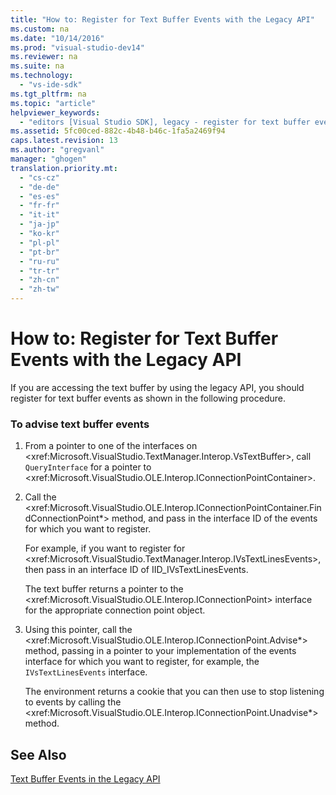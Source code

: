 ```yaml
---
title: "How to: Register for Text Buffer Events with the Legacy API"
ms.custom: na
ms.date: "10/14/2016"
ms.prod: "visual-studio-dev14"
ms.reviewer: na
ms.suite: na
ms.technology: 
  - "vs-ide-sdk"
ms.tgt_pltfrm: na
ms.topic: "article"
helpviewer_keywords: 
  - "editors [Visual Studio SDK], legacy - register for text buffer events"
ms.assetid: 5fc00ced-882c-4b48-b46c-1fa5a2469f94
caps.latest.revision: 13
ms.author: "gregvanl"
manager: "ghogen"
translation.priority.mt: 
  - "cs-cz"
  - "de-de"
  - "es-es"
  - "fr-fr"
  - "it-it"
  - "ja-jp"
  - "ko-kr"
  - "pl-pl"
  - "pt-br"
  - "ru-ru"
  - "tr-tr"
  - "zh-cn"
  - "zh-tw"
---
```

# How to: Register for Text Buffer Events with the Legacy API
If you are accessing the text buffer by using the legacy API, you should register for text buffer events as shown in the following procedure.  
  
### To advise text buffer events  
  
1.  From a pointer to one of the interfaces on \<xref:Microsoft.VisualStudio.TextManager.Interop.VsTextBuffer>, call `QueryInterface` for a pointer to \<xref:Microsoft.VisualStudio.OLE.Interop.IConnectionPointContainer>.  
  
2.  Call the \<xref:Microsoft.VisualStudio.OLE.Interop.IConnectionPointContainer.FindConnectionPoint*> method, and pass in the interface ID of the events for which you want to register.  
  
     For example, if you want to register for \<xref:Microsoft.VisualStudio.TextManager.Interop.IVsTextLinesEvents>, then pass in an interface ID of IID_IVsTextLinesEvents.  
  
     The text buffer returns a pointer to the \<xref:Microsoft.VisualStudio.OLE.Interop.IConnectionPoint> interface for the appropriate connection point object.  
  
3.  Using this pointer, call the \<xref:Microsoft.VisualStudio.OLE.Interop.IConnectionPoint.Advise*> method, passing in a pointer to your implementation of the events interface for which you want to register, for example, the `IVsTextLinesEvents` interface.  
  
     The environment returns a cookie that you can then use to stop listening to events by calling the \<xref:Microsoft.VisualStudio.OLE.Interop.IConnectionPoint.Unadvise*> method.  
  
## See Also  
 [Text Buffer Events in the Legacy API](../extensibility/text-buffer-events-in-the-legacy-api.md)